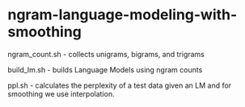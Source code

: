 # ngram-language-modeling-with-smoothing

ngram_count.sh - collects unigrams, bigrams, and trigrams

build_lm.sh - builds Language Models using ngram counts

ppl.sh - calculates the perplexity of a test data given an LM and for smoothing we use interpolation.

